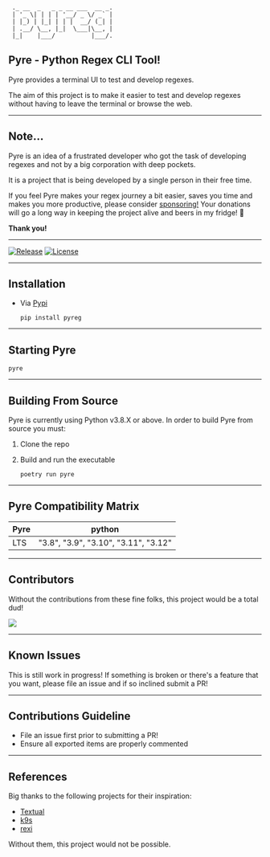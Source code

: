 ```text                       
 ._ __  _   _ _ __ ___  __ _.
 | '_ \| | | | '__/ _ \/ _` |
 | |_) | |_| | | |  __/ (_| |
 | .__/ \__, |_|  \___|\__, |
 |_|    |___/          |___/.
```

## Pyre - Python Regex CLI Tool!

Pyre provides a terminal UI to test and develop regexes.

The aim of this project is to make it easier to test and develop regexes without having to leave the terminal or browse the web.

---

## Note...

Pyre is an idea of a frustrated developer who got the task of developing regexes and not by a big corporation with deep pockets.

It is a project that is being developed by a single person in their free time.

If you feel Pyre makes your regex journey a bit easier, saves you time and makes you more productive, please consider [sponsoring!](https://github.com/sponsors/dor1202)
Your donations will go a long way in keeping the project alive and beers in my fridge! 🍺

**Thank you!**

---

[![Release](https://img.shields.io/github/release-pre/dor1202/pyreg.svg)](https://github.com/dor1202/pyreg/releases)
[![License](https://img.shields.io/badge/license-MIT-blue.svg)](https://github.com/dor1202/pyreg/blob/main/LICENSE)
<!-- [![Downloads](https://img.shields.io/github/downloads/dor1202/pyreg/total.svg)](https://github.com/dor1202/pyreg/releases) -->

---

## Installation

* Via [Pypi](https://pypi.org/)

   ```shell
   pip install pyreg
   ```

---

## Starting Pyre

  ```shell
  pyre
  ```

---

## Building From Source

 Pyre is currently using Python v3.8.X or above.
 In order to build Pyre from source you must:

 1. Clone the repo
 2. Build and run the executable

      ```shell
      poetry run pyre
      ```

---

## Pyre Compatibility Matrix

|         Pyre        | python |
| ------------------ | ---------- |
|     LTS     |   "3.8", "3.9", "3.10", "3.11", "3.12"   |

---

## Contributors

Without the contributions from these fine folks, this project would be a total dud!

<a href="https://github.com/dor1202/pyreg/graphs/contributors">
  <img src="https://contrib.rocks/image?repo=dor1202/pyreg" />
</a>

---

## Known Issues

This is still work in progress! If something is broken or there's a feature
that you want, please file an issue and if so inclined submit a PR!

---

## Contributions Guideline

* File an issue first prior to submitting a PR!
* Ensure all exported items are properly commented

---

## References

Big thanks to the following projects for their inspiration:

* [Textual](https://github.com/Textualize/textual)
* [k9s](https://github.com/derailed/k9s)
* [rexi](https://github.com/royreznik/rexi)

Without them, this project would not be possible.
